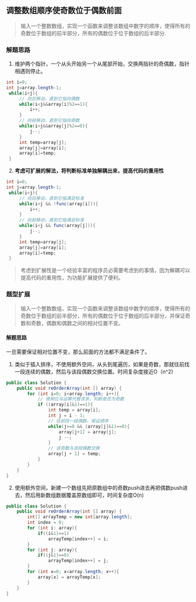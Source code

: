 ## 调整数组顺序使奇数位于偶数前面
> 输入一个整数数组，实现一个函数来调整该数组中数字的顺序，使得所有的奇数位于数组的前半部分，所有的偶数位于位于数组的后半部分.

### 解题思路
1. 维护两个指针，一个从头开始另一个从尾部开始，交换两指针的奇偶数，指针相遇则停止。

```java
int i=0;
int j=array.length-1;
 while(i<j){
     // 向后移动，直到它指向偶数
     while(i<j&&array[i]%2==1){
         i++;
     }
     // 向前移动，直到它指向奇数
     while(i<j&&array[j]%2==0){
         j--;
     }
     int temp=array[j];
     array[j]=array[i];
     array[i]=temp;
 }
```

2. **考虑可扩展的解法，将判断标准单独解耦出来，提高代码的重用性**

```java
int i=0;
int j=array.length-1;
 while(i<j){
     // 向后移动，直到它指满足标准
     while(i<j && !func(array[i])){
         i++;
     }
     // 向前移动，直到它指满足标准
     while(i<j && func(array[j])){
         j--;
     }
     int temp=array[j];
     array[j]=array[i];
     array[i]=temp;
 }
```
> 考虑到扩展性是一个经验丰富的程序员必需要考虑到的事情，因为解耦可以提高代码的重用性，为功能扩展提供了便利。

### 题型扩展
> 输入一个整数数组，实现一个函数来调整该数组中数字的顺序，使得所有的奇数位于数组的前半部分，所有的偶数位于位于数组的后半部分，并保证奇数和奇数，偶数和偶数之间的相对位置不变。

#### 解题思路
一旦需要保证相对位置不变，那么前面的方法都不满足条件了。
1. 类似于插入排序，不使用额外空间，从头到尾遍历，如果是奇数，那就往前找一段连续的偶数，然后与该段偶数交换位置。时间复杂度接近O（n^2)

```java
public class Solution {
    public void reOrderArray(int [] array) {
        for (int i=0; i<array.length; i++){
	        // 使用位与运算代替求余，判断是否为奇数
            if ((array[i]&1)==1){
                int temp = array[i];
                int j = i - 1;
                // 往前找一段偶数，保证顺序
                while(j>=0 && (array[j]&1)==0){
                    array[j+1] = array[j];
                    j --;
                }
                // 该奇数与该段偶数交换
                array[j + 1] = temp;
            }
        }
    }
}
```

2. 使用额外空间，新建一个数组先把原数组中的奇数push进去再把偶数push进去，然后用新数组数据覆盖原数组即可，时间复杂度O(n)

```java
public class Solution {
    public void reOrderArray(int [] array) {
        int[] arrayTemp = new int[array.length];
        int index = 0;
        for (int i: array){
            if((i&1)==1)
                arrayTemp[index++] = i;
        }
        for (int j: array){
            if((j&1)==0)
                arrayTemp[index++] = j;
        }
        for (int x=0; x<array.length; x++){
            array[x] = arrayTemp[x];
        }
    }
}
```